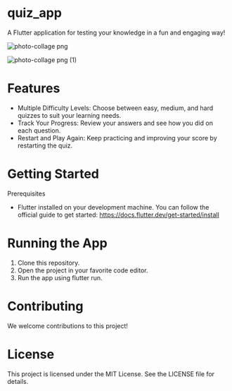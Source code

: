 # quiz_app

A Flutter application for testing your knowledge in a fun and engaging way!

![photo-collage png](https://github.com/user-attachments/assets/a21ec6bc-3508-4f23-95c4-0ee21279e3d4)

![photo-collage png (1)](https://github.com/user-attachments/assets/696937de-dddd-44c6-8241-f94f9237d559)



# Features

- Multiple Difficulty Levels: Choose between easy, medium, and hard quizzes to suit your learning needs.
- Track Your Progress: Review your answers and see how you did on each question.
- Restart and Play Again: Keep practicing and improving your score by restarting the quiz.

# Getting Started

Prerequisites

- Flutter installed on your development machine. You can follow the official guide to get started: https://docs.flutter.dev/get-started/install

# Running the App

1. Clone this repository.
2. Open the project in your favorite code editor.
3. Run the app using flutter run.

# Contributing

We welcome contributions to this project!

# License

This project is licensed under the MIT License. See the LICENSE file for details.
